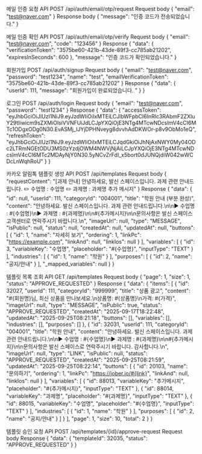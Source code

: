 
메일 인증 요청 API
POST /api/auth/email/otp/request
Request body
{
  "email": "test@naver.com"
}
Response body
{
  "message": "인증 코드가 전송되었습니다."
}

메일 인증 확인 API
POST /api/auth/email/otp/verify
Request body
{
  "email": "test@naver.com",
  "code": "123456"
}
Response
{
  "data": {
    "verificationToken": "3575be60-421b-43de-89f3-cc785ab21202",
    "expiresInSeconds": 600
  },
  "message": "인증 코드가 확인되었습니다."
}

회원가입
POST /api/auth/signup
Request body
{
  "email": "test@naver.com",
  "password": "test1234",
  "name": "test",
  "emailVerificationToken": "3575be60-421b-43de-89f3-cc785ab21202"
}
Response
{
  "data": {
    "userId": 111,
    "message": "회원가입이 완료되었습니다. "
  }
}

로그인
POST /api/auth/login
Request body
{
  "email": "test@naver.com",
  "password": "test1234"
}
Response
{
  "data": {
    "accessToken": "eyJhbGciOiJIUzI1NiJ9.eyJzdWIiOiIxMTEiLCJlbWFpbCI6InRlc3RAbmF2ZXIuY29tIiwicm9sZXMiOlsiVVNFUiJdLCJpYXQiOjE3NTg4MTcwNDcsImV4cCI6MTc1ODgxODg0N30.EvASMj_lJYjDPHNveyg8dvvhAdDKWOr-p8v9ObMo1eQ",
    "refreshToken": "eyJhbGciOiJIUzI1NiJ9.eyJzdWIiOiIxMTEiLCJqdGkiOiJhNjAxNWY0My04ODc2LTRmNGEtODU3MS0zYzdjOWM4NWVjNjAiLCJpYXQiOjE3NTg4MTcwNDcsImV4cCI6MTc2MDAyNjY0N30.5yNCvZrFdI_x5bort0dJUNQjdiW042wWCDcLnWqhRoU"
  }
}

카카오 알림톡 템플릿 생성 API
POST /api/templates
Request body
{
  "requestContent": "[과제 안내] 안녕하세요, 발신 스페이스입니다. 과제 관련 안내드립니다.  ✏️ 수업명 : 수업명 ✏️ 과제명 : 과제명  추가 메시지"
}
Response
{
  "data": {
    "id": null,
    "userId": 111,
    "categoryId": "004001",
    "title": "학원 안내 (부분 완성)",
    "content": "안녕하세요. 발신 스페이스입니다. 과제 관련 안내드립니다.\n\n▶ 수업명 : #{수업명}\n▶ 과제명 : #{과제명}\n\n#{추가메시지}\n\n문의사항은 발신 스페이스 고객센터로 연락주시기 바랍니다.\n",
    "imageUrl": null,
    "type": "MESSAGE",
    "isPublic": null,
    "status": null,
    "createdAt": null,
    "updatedAt": null,
    "buttons": [
      {
        "id": 1,
        "name": "자세히 보기",
        "ordering": 1,
        "linkPc": "https://example.com",
        "linkAnd": null,
        "linkIos": null
      }
    ],
    "variables": [
      {
        "id": 3,
        "variableKey": "수업명",
        "placeholder": "#{수업명}",
        "inputType": "TEXT"
      }
    ],
    "industries": [
      {
        "id": 1,
        "name": "학원"
      }
    ],
    "purposes": [
      {
        "id": 2,
        "name": "공지/안내"
      }
    ],
    "_mapped_variables": null
  }
}


템플릿 목록 조회 API
GET /api/templates
Request body
{
  "page": 1,
  "size": 1,
  "status": "APPROVE_REQUESTED"
}
Response
{
  "data": {
    "items": [
      {
        "id": 32027,
        "userId": 111,
        "categoryId": "999999",
        "title": "상품 광고",
        "content": "#{회원명}님, 최신 상품을 만나보세요.\n상품명: #{상품명}\n가격: #{가격}",
        "imageUrl": null,
        "type": "MESSAGE",
        "isPublic": true,
        "status": "APPROVE_REQUESTED",
        "createdAt": "2025-09-17T18:22:48",
        "updatedAt": "2025-09-25T08:21:18",
        "buttons": [],
        "variables": [],
        "industries": [],
        "purposes": []
      },
      {
        "id": 32031,
        "userId": 111,
        "categoryId": "004001",
        "title": "학원 안내",
        "content": "안녕하세요. 발신 스페이스입니다. 과제 관련 안내드립니다.\n\n▶ 수업명 : #{수업명}\n▶ 과제명 : #{과제명}\n\n#{추가메시지}\n\n문의사항은 발신 스페이스로 연락주시기 바랍니다. 감사합니다.\n",
        "imageUrl": null,
        "type": "LINK",
        "isPublic": null,
        "status": "APPROVE_REQUESTED",
        "createdAt": "2025-09-25T08:21:59",
        "updatedAt": "2025-09-25T08:22:14",
        "buttons": [
          {
            "id": 20103,
            "name": "문의하기",
            "ordering": 1,
            "linkPc": "https://jober.io/#{link}",
            "linkAnd": null,
            "linkIos": null
          }
        ],
        "variables": [
          {
            "id": 88013,
            "variableKey": "추가메시지",
            "placeholder": "#{추가메시지}",
            "inputType": "TEXT"
          },
          {
            "id": 88014,
            "variableKey": "과제명",
            "placeholder": "#{과제명}",
            "inputType": "TEXT"
          },
          {
            "id": 88015,
            "variableKey": "수업명",
            "placeholder": "#{수업명}",
            "inputType": "TEXT"
          }
        ],
        "industries": [
          {
            "id": 1,
            "name": "학원"
          }
        ],
        "purposes": [
          {
            "id": 2,
            "name": "공지/안내"
          }
        ]
      }
    ],
    "page": 1,
    "size": 10,
    "total": 2
  }
}


템플릿 승인 요청 API
POST /api/templates/{id}/approve-request
Request body
Response
{
  "data": {
    "templateId": 32035,
    "status": "APPROVE_REQUESTED"
  }
}
